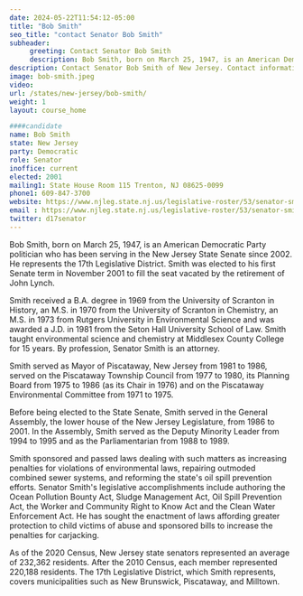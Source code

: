 ```yaml
---
date: 2024-05-22T11:54:12-05:00
title: "Bob Smith"
seo_title: "contact Senator Bob Smith"
subheader:
     greeting: Contact Senator Bob Smith
     description: Bob Smith, born on March 25, 1947, is an American Democratic Party politician who has been serving in the New Jersey State Senate since 2002. He represents the 17th Legislative District.
description: Contact Senator Bob Smith of New Jersey. Contact information for Bob Smith includes email address, phone number, and mailing address.
image: bob-smith.jpeg
video:
url: /states/new-jersey/bob-smith/
weight: 1
layout: course_home

####candidate
name: Bob Smith
state: New Jersey
party: Democratic
role: Senator
inoffice: current
elected: 2001
mailing1: State House Room 115 Trenton, NJ 08625-0099
phone1: 609-847-3700
website: https://www.njleg.state.nj.us/legislative-roster/53/senator-smith/
email : https://www.njleg.state.nj.us/legislative-roster/53/senator-smith/
twitter: d17senator
---
```

Bob Smith, born on March 25, 1947, is an American Democratic Party politician who has been serving in the New Jersey State Senate since 2002. He represents the 17th Legislative District. Smith was elected to his first Senate term in November 2001 to fill the seat vacated by the retirement of John Lynch.

Smith received a B.A. degree in 1969 from the University of Scranton in History, an M.S. in 1970 from the University of Scranton in Chemistry, an M.S. in 1973 from Rutgers University in Environmental Science and was awarded a J.D. in 1981 from the Seton Hall University School of Law. Smith taught environmental science and chemistry at Middlesex County College for 15 years. By profession, Senator Smith is an attorney.

Smith served as Mayor of Piscataway, New Jersey from 1981 to 1986, served on the Piscataway Township Council from 1977 to 1980, its Planning Board from 1975 to 1986 (as its Chair in 1976) and on the Piscataway Environmental Committee from 1971 to 1975.

Before being elected to the State Senate, Smith served in the General Assembly, the lower house of the New Jersey Legislature, from 1986 to 2001. In the Assembly, Smith served as the Deputy Minority Leader from 1994 to 1995 and as the Parliamentarian from 1988 to 1989.

Smith sponsored and passed laws dealing with such matters as increasing penalties for violations of environmental laws, repairing outmoded combined sewer systems, and reforming the state's oil spill prevention efforts. Senator Smith's legislative accomplishments include authoring the Ocean Pollution Bounty Act, Sludge Management Act, Oil Spill Prevention Act, the Worker and Community Right to Know Act and the Clean Water Enforcement Act. He has sought the enactment of laws affording greater protection to child victims of abuse and sponsored bills to increase the penalties for carjacking.

As of the 2020 Census, New Jersey state senators represented an average of 232,362 residents. After the 2010 Census, each member represented 220,188 residents. The 17th Legislative District, which Smith represents, covers municipalities such as New Brunswick, Piscataway, and Milltown.

